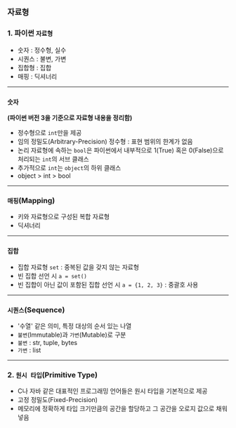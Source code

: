 ## `자료형`
### 1. 파이썬 `자료형`
- 숫자 : 정수형, 실수
- 시퀀스 : 불변, 가변
- 집합형 : 집합
- 매핑 : 딕셔너리
***
### `숫자`
__(파이썬 버전 3을 기준으로 자료형 내용을 정리함)__
- 정수형으로 `int`만을 제공
- 임의 정밀도(Arbitrary-Precision) 정수형 : 표현 범위의 한계가 없음
- 논리 자료형에 속하는 `bool`은 파이썬에서 내부적으로 1(True) 혹은 0(False)으로 처리되는 `int`의 서브 클래스
- 추가적으로 `int`는 `object`의 하위 클래스
- object > int > bool
***
### `매핑`(Mapping)
- 키와 자료형으로 구성된 복합 자료형
- 딕셔너리
***
### `집합`
- 집합 자료형 `set` : 중복된 값을 갖지 않는 자료형
- 빈 집합 선언 시 `a = set()`
- 빈 집합이 아닌 값이 포함된 집합 선언 시 `a = {1, 2, 3}` : 중괄호 사용
***
### `시퀀스`(Sequence)
- '수열' 같은 의미, 특정 대상의 순서 있는 나열
- `불변`(Immutable)과 `가변`(Mutable)로 구분
- `불변` : str, tuple, bytes
- `가변` : list
***
### 2. `원시 타입`(Primitive Type)
- C나 자바 같은 대표적인 프로그래밍 언어들은 원시 타입을 기본적으로 제공
- 고정 정밀도(Fixed-Precision)
- 메모리에 정확하게 타입 크기만큼의 공간을 할당하고 그 공간을 오로지 값으로 채워넣음

